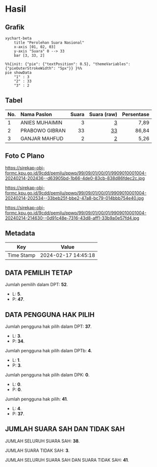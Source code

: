 # Hasil

## Grafik

```mermaid
xychart-beta
    title "Perolehan Suara Nasional"
    x-axis [01, 02, 03]
    y-axis "Suara" 0 --> 33
    bar [3, 33, 2]
```

```mermaid
%%{init: {"pie": {"textPosition": 0.5}, "themeVariables": {"pieOuterStrokeWidth": "5px"}} }%%
pie showData
    "1" : 3
    "2" : 33
    "3" : 2
```

## Tabel

| No. | Nama Paslon    | Suara | Suara (raw) | Persentase |
|:--- |:-------------- | -----:| -----------:| ----------:|
| 1   | ANIES MUHAIMIN | 3     | [3][p-1]    | 7,89       |
| 2   | PRABOWO GIBRAN | 33    | [33][p-2]   | 86,84      |
| 3   | GANJAR MAHFUD  | 2     | [2][p-3]    | 5,26       |


[p-1]: https://github.com/gigit-pemilu/pemilu-2024/blob/main/pilpres/hitung-suara/sub/99-luar-negeri/sub/09-athena-yunani/sub/01-athena-yunani/sub/0001-athena-yunani/sub/004-ksk-001/sub/paslon-1.txt
[p-2]: https://github.com/gigit-pemilu/pemilu-2024/blob/main/pilpres/hitung-suara/sub/99-luar-negeri/sub/09-athena-yunani/sub/01-athena-yunani/sub/0001-athena-yunani/sub/004-ksk-001/sub/paslon-2.txt
[p-3]: https://github.com/gigit-pemilu/pemilu-2024/blob/main/pilpres/hitung-suara/sub/99-luar-negeri/sub/09-athena-yunani/sub/01-athena-yunani/sub/0001-athena-yunani/sub/004-ksk-001/sub/paslon-3.txt

## Foto C Plano

https://sirekap-obj-formc.kpu.go.id/9cdd/pemilu/ppwp/99/09/01/00/01/9909010001004-20240214-202436--d63905bd-1b66-4de0-83cb-838d86fdec2c.jpg

https://sirekap-obj-formc.kpu.go.id/9cdd/pemilu/ppwp/99/09/01/00/01/9909010001004-20240214-202534--33beb25f-bbe2-47a8-bc79-014bbb754e40.jpg

https://sirekap-obj-formc.kpu.go.id/9cdd/pemilu/ppwp/99/09/01/00/01/9909010001004-20240214-214630--0d91c48e-7316-43d8-aff1-33b9a0e57fd4.jpg


## Metadata

| Key        | Value               |
| ---------- | ------------------- |
| Time Stamp | 2024-02-17 14:45:18 |


## DATA PEMILIH TETAP

Jumlah pemilih dalam DPT: **52**.
 * L: **5**.
 * P: **47**.

## DATA PENGGUNA HAK PILIH

Jumlah pengguna hak pilih dalam DPT: **37**.
 * L: **3**.
 * P: **34**.

Jumlah pengguna hak pilih dalam DPTb: **4**.
 * L: **1**.
 * P: **3**.

Jumlah pengguna hak pilih dalam DPK: **0**.
 * L: **0**.
 * P: **0**.

Jumlah pengguna hak pilih: **41**.
 * L: **4**.
 * P: **37**.

## JUMLAH SUARA SAH DAN TIDAK SAH

JUMLAH SELURUH SUARA SAH: **38**.

JUMLAH SUARA TIDAK SAH: **3**.

JUMLAH SELURUH SUARA SAH DAN SUARA TIDAK SAH: **41**.


